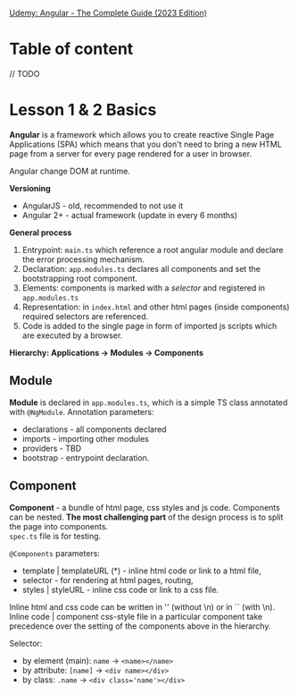 [Udemy: Angular - The Complete Guide (2023 Edition)](https://www.udemy.com/course/the-complete-guide-to-angular-2/)

# Table of content 

// TODO

# Lesson 1 & 2 Basics

**Angular** is a framework which allows you to create reactive Single Page Applications (SPA) which means that you don't need to bring a new HTML page from a server for every page rendered for a user in browser.   

Angular change DOM at runtime. 

**Versioning**
- AngularJS - old, recommended to not use it
- Angular 2+ - actual framework (update in every 6 months)

**General process**
1. Entrypoint: ```main.ts``` which reference a root angular module and declare the error processing mechanism. 
2. Declaration: ```app.modules.ts``` declares all components and set the bootstrapping root component. 
3. Elements: components is marked with a *selector* and registered in ```app.modules.ts```
4. Representation: in ```index.html``` and other html pages (inside components) required selectors are referenced. 
5. Code is added to the single page in form of imported js scripts which are executed by a browser.

**Hierarchy: Applications -> Modules -> Components**

## Module

**Module** is declared in ```app.modules.ts```, which is a simple TS class annotated with ```@NgModule```.
Annotation parameters: 
- declarations - all components declared
- imports - importing other modules
- providers - TBD
- bootstrap - entrypoint declaration.

## Component

**Component** - a bundle of html page, css styles and js code. Components can be nested.
**The most challenging part** of the design process is to split the page into components.  
```spec.ts``` file is for testing.  

```@Components``` parameters:
- template | templateURL (*) - inline html code or link to a html file,
- selector - for rendering at html pages, routing,
- styles | styleURL - inline css code or link to a css file.  

Inline html and css code can be written in '' (without \n) or in `` (with \n). 
Inline code | component css-style file in a particular component take precedence over the setting of the components above in the hierarchy. 

Selector:
- by element (main): `name` -> `<name></name>`
- by attribute: `[name]` -> `<div name></div>`
- by class: `.name` -> `<div class='name'></div>`
